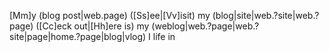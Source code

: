 

[Mm]y (blog post|web.page) ([Ss]ee|[Vv]isit) my (blog|site|web.?site|web.?page) ([Cc]eck out|[Hh]ere is) my (weblog|web.?page|web.?site|page|home.?page|blog|vlog) I life in 
